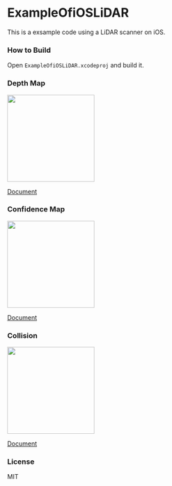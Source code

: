 # ExampleOfiOSLiDAR

This is a exsample code using a LiDAR scanner on iOS.

### How to Build

Open `ExampleOfiOSLiDAR.xcodeproj` and build it.
### Depth Map

<img width="200px" src="https://user-images.githubusercontent.com/16970578/106378330-1ec8bf80-63e7-11eb-8a72-cd3aab0e645b.jpeg">


[Document](ExampleOfiOSLiDAR/Samples/Depth/Depth.md)<BR>

### Confidence Map
<img width="200px" src="https://user-images.githubusercontent.com/16970578/106378333-29835480-63e7-11eb-8a0b-13d1742e452b.jpeg">

[Document](ExampleOfiOSLiDAR/Samples/ConfidenceMap/ConfidenceMap.md)

### Collision
<img width="200px" src="https://user-images.githubusercontent.com/16970578/106378333-29835480-63e7-11eb-8a0b-13d1742e452b.jpeg">

[Document](ExampleOfiOSLiDAR/Samples/Collision/Collision.md)

### License

MIT
